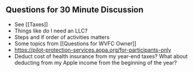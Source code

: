 ## Questions for 30 Minute Discussion
- See [[Taxes]]
- Things like do I need an LLC?
- Steps and if order of activities matters
- Some topics from [[Questions for WVFC Owner]]
-  https://pilot-protection-services.aopa.org/for-participants-only
- Deduct cost of health insurance from my year-end taxes? What about deducting from my Apple income from the beginning of the year?